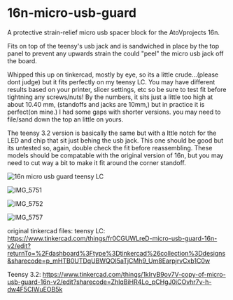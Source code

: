 # 16n-micro-usb-guard

  A protective strain-relief micro usb spacer block for the AtoVprojects 16n.


Fits on top of the teensy's usb jack and is sandwiched in place by the top panel to prevent any upwards strain the could "peel" the micro usb jack off the board.   

Whipped this up on tinkercad, mostly by eye, so its a little crude...(please dont judge) but it fits perfectly on my teensy LC. You may have different results based on your printer, slicer settings, etc so be sure to test fit before tightning any screws/nuts!  By the numbers, it sits just a little too high at about 10.40 mm, (standoffs and jacks are 10mm,) but in practice it is perfect(on mine.)  I had some gaps with shorter versions.  you may need to file/sand down the top an little on yours.  

The teensy 3.2 version is basically the same but with a lttle notch for the LED and chip that sit just behing the usb jack.   This one should be good but its untested so, again, double check the fit before reassembling.  These models should be compatable with the original version of 16n, but you may need to cut way a bit to make it fit around the corner standoff.

![16n micro usb guard teensy LC](https://github.com/miotislucifugis/16n-micro-usb-guard/assets/20709580/c496249d-d109-4172-a9a1-061ba6e7851e)

![IMG_5751](https://github.com/miotislucifugis/16n-micro-usb-guard/assets/20709580/1968a544-666a-4606-9a62-d8ee5854690a)

![IMG_5752](https://github.com/miotislucifugis/16n-micro-usb-guard/assets/20709580/85ca905d-814f-4d3a-aff9-97ff70d6a6be)


![IMG_5757](https://github.com/miotislucifugis/16n-micro-usb-guard/assets/20709580/f840e5cc-5780-4821-a74d-b21519491f7b)

original tinkercad files:
teensy LC:
https://www.tinkercad.com/things/fr0CGUWLreD-micro-usb-guard-16n-v2/edit?returnTo=%2Fdashboard%3Ftype%3Dtinkercad%26collection%3Ddesigns&sharecode=p_mHTB0UTDqUBWQOI5aTjCMh9_Um8EarpjrvCxb1C0w

Teensy 3.2:
https://www.tinkercad.com/things/1kIryB9ov7V-copy-of-micro-usb-guard-16n-v2/edit?sharecode=ZhlqBiHR4Lo_pCHgJ0iCOvhr7v-h-dw4F5CIWuEOB5k
